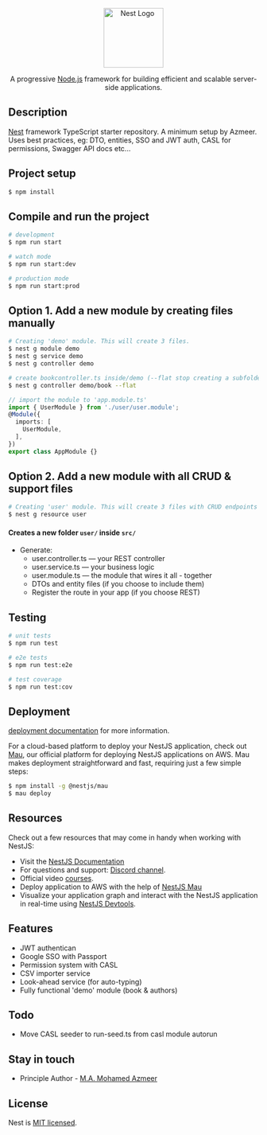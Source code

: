 <p align="center">
  <a href="http://nestjs.com/" target="blank"><img src="https://nestjs.com/img/logo-small.svg" width="120" alt="Nest Logo" /></a>
</p>

[circleci-image]: https://img.shields.io/circleci/build/github/nestjs/nest/master?token=abc123def456
[circleci-url]: https://circleci.com/gh/nestjs/nest

  <p align="center">A progressive <a href="http://nodejs.org" target="_blank">Node.js</a> framework for building efficient and scalable server-side applications.</p>

## Description

[Nest](https://github.com/nestjs/nest) framework TypeScript starter repository. A minimum setup by Azmeer. Uses best practices, eg: DTO, entities, SSO and JWT auth, CASL for permissions, Swagger API docs etc...

## Project setup

```bash
$ npm install
```

## Compile and run the project

```bash
# development
$ npm run start

# watch mode
$ npm run start:dev

# production mode
$ npm run start:prod
```

## Option 1. Add a new module by creating files manually

```bash
# Creating 'demo' module. This will create 3 files.
$ nest g module demo
$ nest g service demo
$ nest g controller demo

# create bookcontroller.ts inside/demo (--flat stop creating a subfolder)
$ nest g controller demo/book --flat

```
```ts
// import the module to 'app.module.ts'
import { UserModule } from './user/user.module';
@Module({
  imports: [
    UserModule,
  ],
})
export class AppModule {}
```

## Option 2. Add a new module with all CRUD & support files
```bash
# Creating 'user' module. This will create 3 files with CRUD endpoints
$ nest g resource user
```
#### Creates a new folder ```user/``` inside ```src/```
 - Generate:
   - user.controller.ts — your REST controller
   - user.service.ts — your business logic
   - user.module.ts — the module that wires it all  - together
   - DTOs and entity files (if you choose to include them)
   - Register the route in your app (if you choose REST)


## Testing
```bash
# unit tests
$ npm run test

# e2e tests
$ npm run test:e2e

# test coverage
$ npm run test:cov
```

## Deployment

[deployment documentation](https://docs.nestjs.com/deployment) for more information.

For a cloud-based platform to deploy your NestJS application, check out [Mau](https://mau.nestjs.com), our official platform for deploying NestJS applications on AWS. Mau makes deployment straightforward and fast, requiring just a few simple steps:

```bash
$ npm install -g @nestjs/mau
$ mau deploy
```

## Resources

Check out a few resources that may come in handy when working with NestJS:

- Visit the [NestJS Documentation](https://docs.nestjs.com) 
- For questions and support: [Discord channel](https://discord.gg/G7Qnnhy).
- Official video [courses](https://courses.nestjs.com/).
- Deploy application to AWS with the help of [NestJS Mau](https://mau.nestjs.com)
- Visualize your application graph and interact with the NestJS application in real-time using [NestJS Devtools](https://devtools.nestjs.com).

## Features

- JWT authentican
- Google SSO with Passport
- Permission system with CASL
- CSV importer service
- Look-ahead service (for auto-typing)
- Fully functional 'demo' module (book & authors)
## Todo

- Move CASL seeder to run-seed.ts from casl module autorun

## Stay in touch

- Principle Author - [M.A. Mohamed Azmeer](https://azmeer.info)

## License

Nest is [MIT licensed](https://github.com/nestjs/nest/blob/master/LICENSE).
